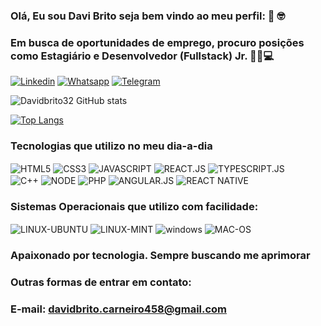 ### Olá, Eu sou Davi Brito seja bem vindo ao meu perfil: 👏 🤓

### Em busca de oportunidades de emprego, procuro posições como Estagiário e Desenvolvedor (Fullstack) Jr. 👨🏻💻



[![Linkedin](https://img.shields.io/badge/LinkedIn-0077B5?style=for-the-badge&logo=linkedin&logoColor=white)](https://www.linkedin.com/in/davi-brito-0ba17820b/) 
[![Whatsapp](	https://img.shields.io/badge/WhatsApp-25D366?style=for-the-badge&logo=whatsapp&logoColor=white)](+5585996652002)
[![Telegram](https://img.shields.io/badge/Telegram-2CA5E0?style=for-the-badge&logo=telegram&logoColor=white)](+5585996652002)

![Davidbrito32 GitHub stats](https://github-readme-stats.vercel.app/api?username=DavidBrito32&show_icons=true&theme=synthwave)

[![Top Langs](https://github-readme-stats.vercel.app/api/top-langs/?username=DavidBrito32&layout=donut)](https://github.com/DavidBrito32/github-readme-stats)

### Tecnologias que utilizo no meu dia-a-dia

<div style="display: inline">  
<img align="center" alt="HTML5" src="	https://img.shields.io/badge/HTML-239120?style=for-the-badge&logo=html5&logoColor=white">
</div>
<div style="display: inline">  
<img align="center" alt="CSS3" src="https://img.shields.io/badge/CSS3-1572B6?style=for-the-badge&logo=css3&logoColor=white">
</div>
<div style="display: inline">  
<img align="center" alt="JAVASCRIPT" src="https://img.shields.io/badge/JavaScript-F7DF1E?style=for-the-badge&logo=javascript&logoColor=black">
</div>
<div style="display: inline">  
<img align="center" alt="REACT.JS" src="https://img.shields.io/badge/React-20232A?style=for-the-badge&logo=react&logoColor=61DAFB">
</div>
<div style="display: inline">  
<img align="center" alt="TYPESCRIPT.JS" src="https://img.shields.io/badge/TypeScript-007ACC?style=for-the-badge&logo=typescript&logoColor=white">
</div>
<div style="display: inline"> <br> 
<img align="center" alt="C++" src="	https://img.shields.io/badge/C%2B%2B-00599C?style=for-the-badge&logo=c%2B%2B&logoColor=white">
</div>
<div style="display: inline"> 
<img align="center" alt="NODE" src="	https://img.shields.io/badge/Node.js-43853D?style=for-the-badge&logo=node.js&logoColor=white">
</div>
<div style="display: inline"> 
<img align="center" alt="PHP" src="https://img.shields.io/badge/PHP-777BB4?style=for-the-badge&logo=php&logoColor=orange">
</div>
<div style="display: inline"> 
<img align="center" alt="ANGULAR.JS" src="https://img.shields.io/badge/Angular-DD0031?style=for-the-badge&logo=angular&logoColor=white">
</div>
<div style="display: inline"> 
<img align="center" alt="REACT NATIVE" src="https://img.shields.io/badge/React_Native-20232A?style=for-the-badge&logo=react&logoColor=61DAFB">
</div>

### Sistemas Operacionais que utilizo com facilidade:
<div style="display: inline">
<img align="center" alt="LINUX-UBUNTU" src="https://img.shields.io/badge/Ubuntu-E95420?style=for-the-badge&logo=ubuntu&logoColor=green">
</div>
<div style="display: inline">
<img align="center" alt="LINUX-MINT" src="https://img.shields.io/badge/Linux_Mint-87CF3E?style=for-the-badge&logo=linux-mint&logoColor=black">
</div>
<div style="display: inline">
<img align="center" alt="windows" src="https://img.shields.io/badge/Windows-0078D6?style=for-the-badge&logo=windows&logoColor=black">
</div>
<div style="display: inline">
<img align="center" alt="MAC-OS" src="https://img.shields.io/badge/mac%20os-000000?style=for-the-badge&logo=apple&logoColor=yellow">
</div>


### Apaixonado por tecnologia. Sempre buscando me aprimorar
### Outras formas de entrar em contato:
### E-mail: davidbrito.carneiro458@gmail.com
